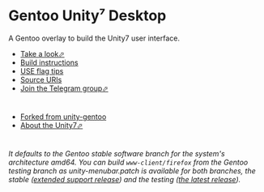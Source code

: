 # Gentoo Unity⁷ Desktop

A Gentoo overlay to build the Unity7 user interface.

- [Take a look⬀][yt]
- [Build instructions][build]
- [USE flag tips][tips]
- [Source URIs][uris]
- [Join the Telegram group⬀][tg]

#

- [Forked from unity-gentoo][fork]
- [About the Unity7⬀][wiki]

#

###### It defaults to the Gentoo stable software branch for the system's architecture amd64. You can build `www-client/firefox` from the Gentoo testing branch as *unity-menubar.patch* is available for both branches, the stable ([extended support release][fesr]) and the testing ([the latest release][ftlr]).

[//]: # (LINKS)
[build]: docs/build_instructions.md
[fesr]: profiles/ehooks/www-client/firefox:esr/files
[ftlr]: profiles/ehooks/www-client/firefox/files
[fork]: https://github.com/shiznix/unity-gentoo
[tg]: https://t.me/gentoo_unity7
[tips]: docs/use_flag_tips.md
[uris]: docs/source_uris.md
[wiki]: https://en.wikipedia.org/wiki/Unity_(user_interface)
[yt]: https://youtu.be/MVXhgwiOZrc
